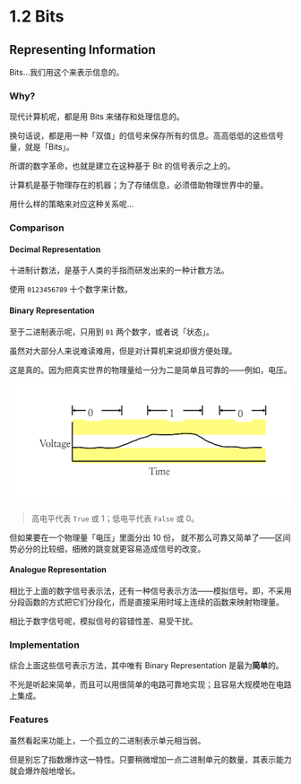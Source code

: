 # 1.2 Bits

## Representing Information

Bits…我们用这个来表示信息的。

### Why?

现代计算机呢，都是用 Bits 来储存和处理信息的。

换句话说，都是用一种「双值」的信号来保存所有的信息。高高低低的这些信号量，就是「Bits」。

所谓的数字革命，也就是建立在这种基于 Bit 的信号表示之上的。

计算机是基于物理存在的机器；为了存储信息，必须借助物理世界中的量。

用什么样的策略来对应这种关系呢…

### Comparison

#### Decimal Representation

十进制计数法，是基于人类的手指而研发出来的一种计数方法。

使用 `0123456789` 十个数字来计数。

#### Binary Representation

至于二进制表示呢，只用到 `01` 两个数字，或者说「状态」。

虽然对大部分人来说难读难用，但是对计算机来说却很方便处理。

这是真的。因为把真实世界的物理量给一分为二是简单且可靠的——例如，电压。

![image-20200221172420128](1-2-bits.assets/image-20200221172420128.png)

> 高电平代表 `True` 或 $1$；低电平代表 `False` 或 $0$。

但如果要在一个物理量「电压」里面分出 $10$ 份， 就不那么可靠又简单了——区间势必分的比较细，细微的跳变就更容易造成信号的改变。

#### Analogue Representation

相比于上面的数字信号表示法，还有一种信号表示方法——模拟信号。即，不采用分段函数的方式把它们分段化，而是直接采用时域上连续的函数来映射物理量。

相比于数字信号呢，模拟信号的容错性差、易受干扰。

### Implementation

综合上面这些信号表示方法，其中唯有 Binary Representation 是最为**简单**的。

不光是听起来简单，而且可以用很简单的电路可靠地实现；且容易大规模地在电路上集成。

### Features

虽然看起来功能上，一个孤立的二进制表示单元相当弱。

但是别忘了指数爆炸这一特性。只要稍微增加一点二进制单元的数量，其表示能力就会爆炸般地增长。